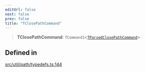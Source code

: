 ```yaml
---
editUrl: false
next: false
prev: false
title: "TClosePathCommand"
---
```


> **TClosePathCommand**: `TCommand1`\<[`TParsedClosePathCommand`](/api/namespaces/util/type-aliases/tparsedclosepathcommand/)\>

## Defined in

[src/util/path/typedefs.ts:144](https://github.com/fabricjs/fabric.js/blob/v6.0.0-rc4/src/util/path/typedefs.ts#L144)
